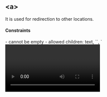 ## **&lt;a&gt;**
It is used for redirection to other locations.

<h4>Constraints</h4>
- cannot be empty
- allowed children: text, `<img>`, `<video>`

<h4>Attributes</h4>
- `href` (string) - a path in your app to redirect the user to
- `method` (string) - the HTTP method used for redirection. Possible values:
"POST", "GET", "PATCH", "PUT", "DELETE"

<h4>Example</h4>
```html
<section>
  <ul>
    <li>
      <a href="/menu" method="GET">Main menu</a>
    </li>
  </ul>
</section>
```

## **&lt;br&gt;**

Renders a new line.

<h4>Constraints</h4>
- allowed children: no

<h4>Example</h4>
```html
<section>
  ...
  <br/>
  ...
</section>
```

## **&lt;Card&gt;**

Top level tag used to describe a card within a section.

<h4>Constraints</h4>
- not supported as children of `<form>` tags
- allowed children: `<CardActions>`, `<CardContent>`, `<CardHeader>`, `<CardMedia>` 

<h4>Attributes</h4>
- `action` (string) - a path in your app to redirect the user when if the top level card element is selected
- `action-label` (string) - Menu label used in SMS channels to indicate to the user that this card can be selected, default is "Select"
- `method` (string) - the HTTP method used for redirection. Possible values:
"POST", "GET", "PATCH", "PUT", "DELETE"

<h4>Example</h4>

```html
<section>
  <Card>
    <CardHeader title="Our new product line" subtitle="2 hours ago">
      <CardAvatar src="https://example.com/image.png" name="John Smith"></CardAvatar>
    </CardHeader>
    <CardMedia src="https://i.ibb.co/GMX8Q6v/motorbike.png"></CardMedia>
    <CardContent title="Our new product line" content="A motorcycle, often called a motorbike, bike, or cycle, is a two- or three-wheel..."></CardContent>
    <CardActions>
      <CardAction name="Read more" method="post" path="/readmore"></CardAction>
      <CardAction name="Like (1)" method="put" path="/like"></CardAction>
    </CardActions>
  </Card>
</section>
```

## **&lt;CardAction&gt;**

Describes a card action option within a `<Card>`.

<h4>Constraints</h4>
- must be a child of `<CardActions>`
- allowed children: none

<h4>Attributes</h4>

- `method` (string) - the HTTP method used for redirection. Possible values:
- `name` (string) - Name/label of the action button
- `path` (string) - Callback path to use when the action is selected by the user
"POST", "GET", "PATCH", "PUT", "DELETE"


<h4>Example</h4>

See [`<Card>`](#card)


## **&lt;CardActions&gt;**

Container tag used to hold one or more [`<CardAction>`](#cardaction) tags.

<h4>Constraints</h4>
- must be a child of `<Card>`
- can only be one `<CardActions>` in each `<Card>`
- allowed children: `<CardAction>` 

<h4>Attributes</h4>

None

<h4>Example</h4>

See [`<Card>`](#card)


## **&lt;CardAvatar&gt;**

Describes a user avatar within a `<CardHeader>`.

<h4>Constraints</h4>
- must be a child of `<CardHeader>`
- allowed children: none

<h4>Attributes</h4>

- `name` (string) - Name of the user
- `src` (string) - Url to public accessible image for the avatar

<h4>Example</h4>

See [`<Card>`](#card)


## **&lt;CardContent&gt;**

Used to describe a card content within a card.

<h4>Constraints</h4>
- must be a child of `<Card>`
- can only be one `<CardContent>` in each `<Card>`
- allowed children: none

<h4>Attributes</h4>
- `content` (string) - Content text to be displayed usually appearing underneath the card subtitle
- `subtitle` (string) - Subtitle text usually appearing underneath the card title
- `title` (string) required - Title usually appearing underneath the card media or card header

<h4>Example</h4>
See [`<Card>`](#card)

## **&lt;CardHeader&gt;**

Used to describe a card header within a card.

<h4>Constraints</h4>
- must be a child of `<Card>`
- can only be one `<CardHeader>` in each `<Card>`
- allowed children: `<CardAvatar>` 

<h4>Attributes</h4>
- `subtitle` (string) - Subtitle text usually appearing underneath the card title within the header
- `title` (string) required - Content of the card title within the header

<h4>Example</h4>

See [`<Card>`](#card)



## **&lt;footer&gt;**

Declares the footer of a message. It overwrites the footer attribute from `<section>`. It
should be relative short line of text and it is shown in the last chunk of a message,
preceded by `--`.

<h4>Constraints</h4>
- cannot be empty
- allowed children: text
- if used, it must be the last child of a `<section>` tag

<h4>Example</h4>

```html
<section>
  ...
  <footer>Reply A-D</footer>
</section>
```

## **&lt;form&gt;**

The `<form>` tag is used to capture user input.

<h4>Constraints</h4>
- cannot be empty
- allowed children: `<section>`

<h4>Attributes</h4>

- `action` (string) - a path in the app where the result of the form is sent
- `method` (string) - the HTTP method used for sending the result of the form.
Allowed values: `POST`, `GET`, `PATCH`, `PUT`.
- `header` (string) - the header displayed in all the form's items that do not
declare a header
- `footer` (string) - the footer displayed in all the form's items that do not
declare a footer
<!-- - `completion-status-show` (boolean) - whether to show the user's progress
within the form
- `completion-status-in-header` (boolean) - if `true`, show the user's
progress in header, otherwise in body; ignored if `completion-status-show` is
false. -->
- `skip-confirmation` (boolean) - If `true` will not ask for confirmation, depending on the user's access channel.

<h4>Example</h4>

```html
<form action="/callback/form1" method="POST" skip-confirmation>
  <section>...</section>
  <section>...</section>
</form>
```

## **&lt;header&gt;**

Declares the header of a message. It overwrites the `header` attribute from
`<section>`. It is formatted automatically before is sent to the user.

<h4>Constraints</h4>
- cannot be empty
- allowed children: text
- if used, it must be the first child of a `<section>` tag

<h4>Example</h4>

```html
<section>
  <header>MY APP</header>
  ...
</section>
```

## **&lt;img&gt;**

The `<img>` tag is used to render an image.  If the `<img>` tag is enclosed within an `<li>` and `<a>` tags, then it becomes a selectable menu option.

<h4>Constraints</h4>

- allowed children: no

<h4>Attributes</h4>

- `src` (string) - fully qualified public path to the image file to be rendered
- `alt` (string) - alt text to be displayed when the src cannot be downloaded.  This is ignored for some access channels

<h4>Example</h4>

```html
<section>
  <img src="https://example.com/assets/image.png" alt="alt text" />
  <ul>
    <li>
      <a href="/form/new/">New todo
        <img src="https://placekitten.com/600/600" alt="alt text 2" />
      </a>
    </li>
  </ul>
</section>
```

## **&lt;input&gt;**

Used inside forms to request specific input types from user. Only one
`<input/>` tag is permitted per section. If many are present, only the
first one is considered. Outside `<form>` tags, the `<input/>` tag is
ignored.

For asking the user to select from a predefined list of options, the
`<ul>...</ul>` tag must be used instead of `<input/>`.

<h4>Constraints</h4>
- allowed children: no

<h4>Attributes</h4>

<h4>Standard HTML5:</h4>
- `type` (string) - describes the data type expected by the app as response from the user. The platform will convert the text input to the specified type. The supported values are:
    - Standard HTML5:
        - `"date"` - the user input is validated as date
        - `"email"` - the user input is validated as email address
        - `"hidden"` - won't be displayed
        - `"number"` - the user input is validated as any number (if integer is wanted, use `type="number"` with `step="1"`)
        - `"range"` - user input is validated as range in combination with min, max and step.  When default value has type array of multiple items, then multiple values are required in the user's input (eg `default="[1000, 100000]"`)
        - `"text"` - the user input is validated as text with only a single line allowed
        - `"textarea"` - the user input is validated as text with multiple lines allowed (depending on the input device being used)
        - `"tel"` - validated as text, for web browsers the standard keyboard is replaced with the dialpad
        - `"url"` - the user input is validated as url    
    - Non-standard:
        - `"datetime"` - the user input is validated as datetime
        - `"phone"` - the user input is validated as an international phone number. For web browsers the standard keyboard is replaced with the dialpad

- `min` (number) - validates the user input - for type=number
- `minlength` (integer) - validates the user input - for type=text
- `max` (number) - validates the user input - for type=number
- `maxlength` (integer) - validates the user input - for type=text
- `step` (integer) - specifies the legal number intervals for input field
- `value` (string) - required for type=hidden
<!-- - `pattern` (string) - defines a regex. `type` is ignored and considered `text`. -->
<!-- - `"location"` - the user input is validated as location -->

<h4>Non-standard</h4>
- `min_error` (string) - message to be shown on min error
- `minlength_error` (string) - message to be shown on minlength error
- `max_error` (string) - message to be shown on max error
- `maxlength_error` (string) - message to be shown on maxlength error

<h4>Example</h4>
```html
<section>
  ...
  <input type="text"/>
  ...
</section>
```

## **&lt;label&gt;**

Text to describe an input. It has the same behavior as `<p>` tag.

<h4>Constraints</h4>

- cannot be empty
- allowed children: text

<h4>Example</h4>
```html
<section>
  ...
  <label>Please send your name</label>
  ...
</section>
```

## **&lt;li&gt;**

Declares a list item. If it contains an `<a>` tag, it will be selectable,
prefixed with a letter or a number. Otherwise it’s just an unselectable
separator item.

<h4>Constraints</h4>
- cannot be empty
- allowed children: text, `<a>`

<h4>Attributes</h4>
- `value` - the value used for a form item response. It is ignored outside of
a form context
<!-- - `text-search` - field to add more context for searching in options -->

<h4>Example</h4>

```html
<section>
  ...
  <ul>
    <li>Item 1</li>
    <li>Item 2</li>
    <li>Item 3</li>
  </ul>
  ...
</section>
```

## **&lt;login&gt;**

Renders a login button.  Currently this is only supported in Menus (not Forms).

<h4>Constraints</h4>
- supported as menu list items or standalone element within a section menu
- allowed children: none

<h4>Attributes</h4>
- `on-success` - the path to redirect to when the user has logged in successfully
- `on-failure` - the path to redirect to when the user has failed to login
<!-- - `text-search` - field to add more context for searching in options -->

<h4>Example</h4>

```html
<section>
  ...
  <login on-success="/successPath" on-failure="/failurePath" />
  <ul>
    <li>Item 1</li>
    <li>Item 2</li>
    <li>Item 3</li>
  </ul>
  ...
</section>
```

## **&lt;logout&gt;**

Renders a logout button.  Currently this is only supported in Menus (not Forms).

<h4>Constraints</h4>
- supported as menu list items or standalone element within a section menu
- allowed children: none

<h4>Attributes</h4>
- `on-success` - the path to redirect to when the user has logged out successfully
- `on-failure` - the path to redirect to when the user has failed to logout
<!-- - `text-search` - field to add more context for searching in options -->

<h4>Example</h4>

```html
<section>
  ...
  <logout on-success="/successPath" on-failure="/failurePath" />
  <ul>
    <li>Item 1</li>
    <li>Item 2</li>
    <li>Item 3</li>
  </ul>
  ...
</section>
```

## **&lt;p&gt;**

A paragraph.

<h4>Constraints</h4>
- cannot be empty
- allowed children: text

<h4>Example</h4>

```html
<section>
  ...
  <p>Hi there!</p>
  ...
</section>
```

## **&lt;section&gt;**

A `<section>` body represents the SMS sent to the user by a micro-app.

<h4>Constraints</h4>

- cannot be empty
- allowed children: text, `<p>`, `<br/>`, `<header>`, `<footer>`, `<ul>`,
`<input>`, `<label>`, `<img>`, `<video>`

<h4>Attributes</h4>

- `header` (string) - alternative to `<header>` child
- `footer` (string) - alternative to `<footer>` child
- `name` (string) - identifier within a `<form>`. Ignored if not inside a
`<form>`.
- `auto-select` (boolean) - whether to select automatically the single option
in a menu if it's the case
- `multi-select` (boolean) - whether to allow selecting multiple items in a
list. Ignored if not inside a `<form>`.
- `numbered` (boolean) - whether to prefix the options with numbers (otherwise
the prefixes will be letters). Ignored if not inside a `<form>`.
- `chunking-footer` (string) - shown in the footer of the sms chunks. Ignored if
not inside a `<form>`.
- `confirmation-label` (string) - shown in the confirmation menu. Ignored if
not inside a `<form>`.
- `method` (string) - http method, how the callback url should be triggered.
Ignored if not inside a `<form>`.
- `required` (boolean) - can be skipped if set to false. Ignored if not inside a
`<form>`.
- `default` (string) - used for not required form items, providing a default 
value when the item is skipped.
- `url` (string) - callback url triggered right after the choice has been set
for this form item. Ignored if not inside a `<form>`.

<!-- - `validate-type-error` (string) - an error message to be shown on basic type
validation. Ignored if not inside a `<form>`.
- `validate-type-error-footer` (string) - shown in the error message footer.
Ignored if not inside a `<form>`.
- `validate-url` (string) - the callback url path (GET) triggered to validate
user input with query string `?name=user_input` - url must return JSON content
{"valid": true/false, "error": "Some validation error message"}. Ignored if
not inside a `<form>`. -->
<!-- - `status-exclude` (boolean) - if true this step will be excluded from the form
completion status.Ignored if not inside a `<form>`.
- `status-prepend` (boolean) - if true this step will be prepended to the body
pre of the response - appended otherwise. Ignored if not inside a `<form>`. -->

<h4>Example</h4>

```html
<section>
  ...
</section>
```

## **&lt;Snackbar&gt;**

Top level tag used to describe a snackbar within a `<section>` or `<form>`.

<h4>Constraints</h4>
- Must be a child of a `<section>` or `<form>`
- Only one snackbar tag allowed per section/form
- allowed children: none

<h4>Attributes</h4>
- `message` (string) - Required.  The main text content of the snackbar
- `severity` (string) - Default `info`.  Possible values `info`, `warn`, `error` or `success`
- `name` (string) - Name of the action button
- `path` (string) - Path for the callback action
- `method` (string) - the HTTP method used for redirection. Possible values:
"POST", "GET", "PATCH", "PUT", "DELETE"
- `auto-hide-duration` (number) - Time to wait (in ms) until the Snackbar should be automatically closed.  If not supplied, zero or null, the default system value applies (usually 7s)

<h4>Example</h4>

```html
<section>
  <snackbar message="Marked as done" name="undo" path="/todo/1234/undodone" method="post"></snackbar>
  <ul>
    <li><a href="/todo/1234/done" method="put">Mark as done</a></li>
    <li><a href="/todo/1234" method="delete">Delete</a></li>
  </ul>
</section>
```

## **&lt;textarea&gt;**

The `<textarea>` tag is used as an alterntive to `<input type="textarea" />`.  It is used to faciltate input of text spanning multiple lines (if supported by the device and user's access channel).  If the `<textarea>` tag has a text child, then this becomes the default value for the field.

<h4>Constraints</h4>

- allowed children: text
- it is ignored outside of a form context

<h4>Example</h4>

```html
<form>
  ...
  <section name="address">
    ...
    <textarea>default value</textarea>
  </section>
</form>
```

## **&lt;ul&gt;**

Declares a list. When rendered, it will be a selectable list, list elements are represented by <li> tags.

<h4>Constraints</h4>
- cannot be empty
- allowed children: `<li>`

<h4>Example</h4>
```html
<section>
  ...
  <ul>
    ...
  </ul>
  ...
</section>
```

## **&lt;video&gt;**

The `<video>` tag is used to render an image.  If the `<video>` tag is enclosed within an `<li>` and `<a>` tags, then it becomes a selectable menu option.

<h4>Constraints</h4>

- allowed children: children are ignored

<h4>Attributes</h4>

- `src` (string) - fully qualified public path to the video file to be rendered
- `alt` (string) - alt text to be displayed when the src cannot be downloaded.  This is ignored for some access channels

<h4>Example</h4>

```html
<section>
  <video src="https://example.com/assets/image.png" alt="alt text"></video>
  <ul>
    <li>
      <a href="/form/new/">New todo
        <video src="https://placekitten.com/600/600" alt="alt text 2"></video>
      </a>
    </li>
  </ul>
</section>
```
